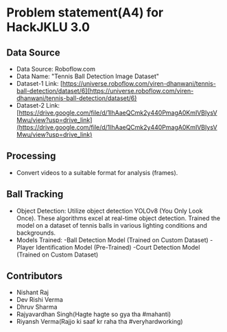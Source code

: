 # Problem statement(A4) for HackJKLU 3.0

## Data Source

- Data Source: Roboflow.com
- Data Name: "Tennis Ball Detection Image Dataset"
- Dataset-1 Link: [https://universe.roboflow.com/viren-dhanwani/tennis-ball-detection/dataset/6](https://universe.roboflow.com/viren-dhanwani/tennis-ball-detection/dataset/6)
- Dataset-2 Link: [https://drive.google.com/file/d/1lhAaeQCmk2y440PmagA0KmIVBIysVMwu/view?usp=drive_link](https://drive.google.com/file/d/1lhAaeQCmk2y440PmagA0KmIVBIysVMwu/view?usp=drive_link)

## Processing

- Convert videos to a suitable format for analysis (frames).

## Ball Tracking

- Object Detection: Utilize object detection YOLOv8 (You Only Look Once). These algorithms excel at real-time object detection. Trained the model on a dataset of tennis balls in various lighting conditions and backgrounds.
- Models Trained:
  -Ball Detection Model (Trained on Custom Dataset)
  -Player Identification Model (Pre-Trained)
  -Court Detection Model (Trained on Custom Dataset)

## Contributors
- Nishant Raj
- Dev Rishi Verma
- Dhruv Sharma
- Rajyavardhan Singh(Hagte hagte so gya tha #mahanti)
- Riyansh Verma(Rajjo ki saaf kr raha tha #veryhardworking)